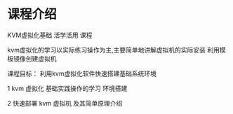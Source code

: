 # 课程介绍

KVM虚拟化基础 活学活用 课程

kvm虚拟化的学习以实际练习操作为主,主要简单地讲解虚拟机的实际安装 利用模板镜像创建虚拟机


课程目标：  利用kvm虚拟化软件快速搭建基础系统环境





1 kvm 虚拟化 基础实践操作的学习  环境搭建

2 快速部署 kvm 虚拟机 及其简单原理介绍



